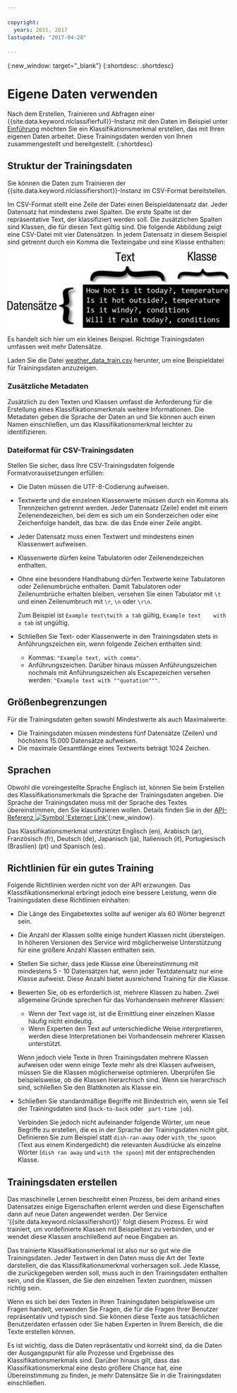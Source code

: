 ```yaml
---

copyright:
  years: 2015, 2017
lastupdated: "2017-04-20"

---
```


{:new_window: target="_blank"}
{:shortdesc: .shortdesc}

# Eigene Daten verwenden
Nach dem Erstellen, Trainieren und Abfragen einer {{site.data.keyword.nlclassifierfull}}-Instanz mit den Daten im Beispiel unter [Einführung](/doc/natural-language-classifier/getting-started.html) möchten Sie ein Klassifikationsmerkmal erstellen, das mit Ihren eigenen Daten arbeitet. Diese Trainingsdaten werden von Ihnen zusammengestellt und bereitgestellt.
{:shortdesc}

## Struktur der Trainingsdaten
Sie können die Daten zum Trainieren der {{site.data.keyword.nlclassifiershort}}-Instanz im CSV-Format bereitstellen. 

Im CSV-Format stellt eine Zeile der Datei einen Beispieldatensatz dar. Jeder Datensatz hat mindestens zwei Spalten. Die erste Spalte ist der repräsentative Text, der klassifiziert werden soll. Die zusätzlichen Spalten sind Klassen, die für diesen Text gültig sind. Die folgende Abbildung zeigt eine CSV-Datei mit vier Datensätzen. In jedem Datensatz in diesem Beispiel sind getrennt durch ein Komma die Texteingabe und eine Klasse enthalten: 

![](images/train_sample.png)

Es handelt sich hier um ein kleines Beispiel. Richtige Trainingsdaten umfassen weit mehr Datensätze. 

Laden Sie die Datei <a target="_blank" href="https://watson-developer-cloud.github.io/doc-tutorial-downloads/natural-language-classifier/weather_data_train.csv" download="weather_data_train.csv">weather_data_train.csv</a> herunter, um eine Beispieldatei für Trainingsdaten anzuzeigen. 

### Zusätzliche Metadaten

Zusätzlich zu den Texten und Klassen umfasst die Anforderung für die Erstellung eines Klassifikationsmerkmals weitere Informationen. Die Metadaten geben die Sprache der Daten an und Sie können auch einen Namen einschließen, um das Klassifikationsmerkmal leichter zu identifizieren. 

### Dateiformat für CSV-Trainingsdaten

Stellen Sie sicher, dass Ihre CSV-Trainingsdaten folgende Formatvoraussetzungen erfüllen: 

- Die Daten müssen die UTF-8-Codierung aufweisen. 
- Textwerte und die einzelnen Klassenwerte müssen durch ein Komma als Trennzeichen getrennt werden. Jeder Datensatz (Zeile) endet mit einem Zeilenendezeichen, bei dem es sich um ein Sonderzeichen oder eine Zeichenfolge handelt, das bzw. die das Ende einer Zeile angibt. 
- Jeder Datensatz muss einen Textwert und mindestens einen Klassenwert aufweisen. 
- Klassenwerte dürfen keine Tabulatoren oder Zeilenendezeichen enthalten. 
- Ohne eine besondere Handhabung dürfen Textwerte keine Tabulatoren oder Zeilenumbrüche enthalten. Damit Tabulatoren oder Zeilenumbrüche erhalten bleiben, versehen Sie einen Tabulator mit `\t` und einen Zeilenumbruch mit `\r`, `\n` oder `\r\n`. 

	Zum Beispiel ist `Example text\twith a tab` gültig, `Example text    with a tab` ist ungültig.
- Schließen Sie Text- oder Klassenwerte in den Trainingsdaten stets in Anführungszeichen ein, wenn folgende Zeichen enthalten sind: 
	- Kommas: `"Example text, with comma"`. 
	- Anführungszeichen. Darüber hinaus müssen Anführungszeichen nochmals mit Anführungszeichen als Escapezeichen versehen werden: `"Example text with ""quotation"""`. 

## Größenbegrenzungen
Für die Trainingsdaten gelten sowohl Mindestwerte als auch Maximalwerte: 

-   Die Trainingsdaten müssen mindestens fünf Datensätze (Zeilen) und höchstens 15.000 Datensätze aufweisen. 
-   Die maximale Gesamtlänge eines Textwerts beträgt 1024 Zeichen. 

## Sprachen
Obwohl die voreingestellte Sprache Englisch ist, können Sie beim Erstellen des Klassifikationsmerkmals die Sprache der Trainingsdaten angeben. Die Sprache der Trainingsdaten muss mit der Sprache des Textes übereinstimmen, den Sie klassifizieren wollen. Details finden Sie in der [API-Referenz ![Symbol 'Externer Link'](../../icons/launch-glyph.svg "Symbol 'Externer Link'")](http://www.ibm.com/watson/developercloud/natural-language-classifier/api/v1/){:new_window}. 

Das Klassifikationsmerkmal unterstützt Englisch (en), Arabisch (ar), Französisch (fr), Deutsch (de), Japanisch (ja), Italienisch (it), Portugiesisch (Brasilien) (pt) und Spanisch (es). 

## Richtlinien für ein gutes Training
Folgende Richtlinien werden nicht von der API erzwungen. Das Klassifikationsmerkmal erbringt jedoch eine bessere Leistung, wenn die Trainingsdaten diese Richtlinien einhalten: 

- Die Länge des Eingabetextes sollte auf weniger als 60 Wörter begrenzt sein. 
- Die Anzahl der Klassen sollte einige hundert Klassen nicht übersteigen. In höheren Versionen des Service wird möglicherweise Unterstützung für eine größere Anzahl Klassen enthalten sein. 
- Stellen Sie sicher, dass jede Klasse eine Übereinstimmung mit mindestens 5 - 10 Datensätzen hat, wenn jeder Textdatensatz nur eine Klasse aufweist. Diese Anzahl bietet ausreichend Training für die Klasse. 
- Bewerten Sie, ob es erforderlich ist, mehrere Klassen zu haben. Zwei allgemeine Gründe sprechen für das Vorhandensein mehrerer Klassen: 
	- Wenn der Text vage ist, ist die Ermittlung einer einzelnen Klasse häufig nicht eindeutig. 
	- Wenn Experten den Text auf unterschiedliche Weise interpretieren, werden diese Interpretationen bei Vorhandensein mehrerer Klassen unterstützt. 

	Wenn jedoch viele Texte in Ihren Trainingsdaten mehrere Klassen aufweisen oder wenn einige Texte mehr als drei Klassen aufweisen, müssen Sie die Klassen möglicherweise optimieren. Überprüfen Sie beispielsweise, ob die Klassen hierarchisch sind. Wenn sie hierarchisch sind, schließen Sie den Blattknoten als Klasse ein.
-  Schließen Sie standardmäßige Begriffe mit Bindestrich ein, wenn sie Teil der Trainingsdaten sind (`back-to-back` oder ` part-time job`). 

	Verbinden Sie jedoch nicht aufeinander folgende Wörter, um neue Begriffe zu erstellen, die es in der Sprache der Trainingsdaten nicht gibt. Definieren Sie zum Beispiel statt `dish-ran-away` oder `with_the_spoon` (Text aus einem Kindergedicht) die relevanten Ausdrücke als einzelne Wörter (`dish ran away` und `with the spoon`) mit der entsprechenden Klasse. 

## Trainingsdaten erstellen
Das maschinelle Lernen beschreibt einen Prozess, bei dem anhand eines Datensatzes einige Eigenschaften erlernt werden und diese Eigenschaften dann auf neue Daten angewendet werden. Der Service '{{site.data.keyword.nlclassifiershort}}' folgt diesem Prozess. Er wird trainiert, um vordefinierte Klassen mit Beispieltext zu verbinden, und er wendet diese Klassen anschließend auf neue Eingaben an. 

Das trainierte Klassifikationsmerkmal ist also nur so gut wie die Trainingsdaten. Jeder Textwert in den Daten muss die Art der Texte darstellen, die das Klassifikationsmerkmal vorhersagen soll. Jede Klasse, die zurückgegeben werden soll, muss auch in den Trainingsdaten enthalten sein, und die Klassen, die Sie den einzelnen Texten zuordnen, müssen richtig sein. 

Wenn es sich bei den Texten in Ihren Trainingsdaten beispielsweise um Fragen handelt, verwenden Sie Fragen, die für die Fragen Ihrer Benutzer repräsentativ und typisch sind. Sie können diese Texte aus tatsächlichen Benutzerdaten erfassen oder Sie haben Experten in Ihrem Bereich, die die Texte erstellen können. 

Es ist wichtig, dass die Daten repräsentativ und korrekt sind, da die Daten der Ausgangspunkt für alle Prozesse und Ergebnisse des Klassifikationsmerkmals sind. Darüber hinaus gilt, dass das Klassifikationsmerkmal eine desto größere Chance hat, eine Übereinstimmung zu finden, je mehr Datensätze Sie in die Trainingsdaten einschließen. 
